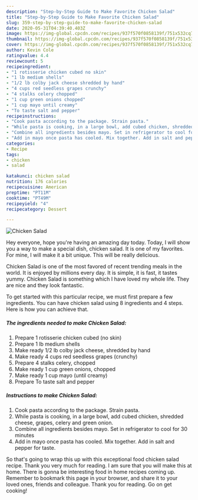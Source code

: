 ```yaml
---
description: "Step-by-Step Guide to Make Favorite Chicken Salad"
title: "Step-by-Step Guide to Make Favorite Chicken Salad"
slug: 359-step-by-step-guide-to-make-favorite-chicken-salad
date: 2020-05-31T04:39:40.403Z
image: https://img-global.cpcdn.com/recipes/937f570f0858139f/751x532cq70/chicken-salad-recipe-main-photo.jpg
thumbnail: https://img-global.cpcdn.com/recipes/937f570f0858139f/751x532cq70/chicken-salad-recipe-main-photo.jpg
cover: https://img-global.cpcdn.com/recipes/937f570f0858139f/751x532cq70/chicken-salad-recipe-main-photo.jpg
author: Kevin Cole
ratingvalue: 4.4
reviewcount: 5
recipeingredient:
- "1 rotisserie chicken cubed no skin"
- "1 lb medium shells"
- "1/2 lb colby jack cheese shredded by hand"
- "4 cups red seedless grapes crunchy"
- "4 stalks celery chopped"
- "1 cup green onions chopped"
- "1 cup mayo until creamy"
- "To taste salt and pepper"
recipeinstructions:
- "Cook pasta according to the package. Strain pasta."
- "While pasta is cooking, in a large bowl, add cubed chicken, shredded cheese, grapes, celery and green onion."
- "Combine all ingredients besides mayo. Set in refrigerator to cool for 30 minutes"
- "Add in mayo once pasta has cooled. Mix together. Add in salt and pepper for taste."
categories:
- Recipe
tags:
- chicken
- salad

katakunci: chicken salad 
nutrition: 176 calories
recipecuisine: American
preptime: "PT11M"
cooktime: "PT49M"
recipeyield: "4"
recipecategory: Dessert

---
```



![Chicken Salad](https://img-global.cpcdn.com/recipes/937f570f0858139f/751x532cq70/chicken-salad-recipe-main-photo.jpg)

Hey everyone, hope you're having an amazing day today. Today, I will show you a way to make a special dish, chicken salad. It is one of my favorites. For mine, I will make it a bit unique. This will be really delicious.

Chicken Salad is one of the most favored of recent trending meals in the world. It is enjoyed by millions every day. It is simple, it is fast, it tastes yummy. Chicken Salad is something which I have loved my whole life. They are nice and they look fantastic.




To get started with this particular recipe, we must first prepare a few ingredients. You can have chicken salad using 8 ingredients and 4 steps. Here is how you can achieve that.

##### The ingredients needed to make Chicken Salad:

1. Prepare 1 rotisserie chicken cubed (no skin)
1. Prepare 1 lb medium shells
1. Make ready 1/2 lb colby jack cheese, shredded by hand
1. Make ready 4 cups red seedless grapes (crunchy)
1. Prepare 4 stalks celery, chopped
1. Make ready 1 cup green onions, chopped
1. Make ready 1 cup mayo (until creamy)
1. Prepare To taste salt and pepper




##### Instructions to make Chicken Salad:

1. Cook pasta according to the package. Strain pasta.
1. While pasta is cooking, in a large bowl, add cubed chicken, shredded cheese, grapes, celery and green onion.
1. Combine all ingredients besides mayo. Set in refrigerator to cool for 30 minutes
1. Add in mayo once pasta has cooled. Mix together. Add in salt and pepper for taste.




So that's going to wrap this up with this exceptional food chicken salad recipe. Thank you very much for reading. I am sure that you will make this at home. There is gonna be interesting food in home recipes coming up. Remember to bookmark this page in your browser, and share it to your loved ones, friends and colleague. Thank you for reading. Go on get cooking!
